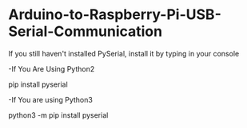 # Arduino-to-Raspberry-Pi-USB-Serial-Communication
If you still haven't installed PySerial, install it by typing in your console

-If You Are Using Python2

pip install pyserial

-If You are using Python3

python3 -m pip install pyserial
